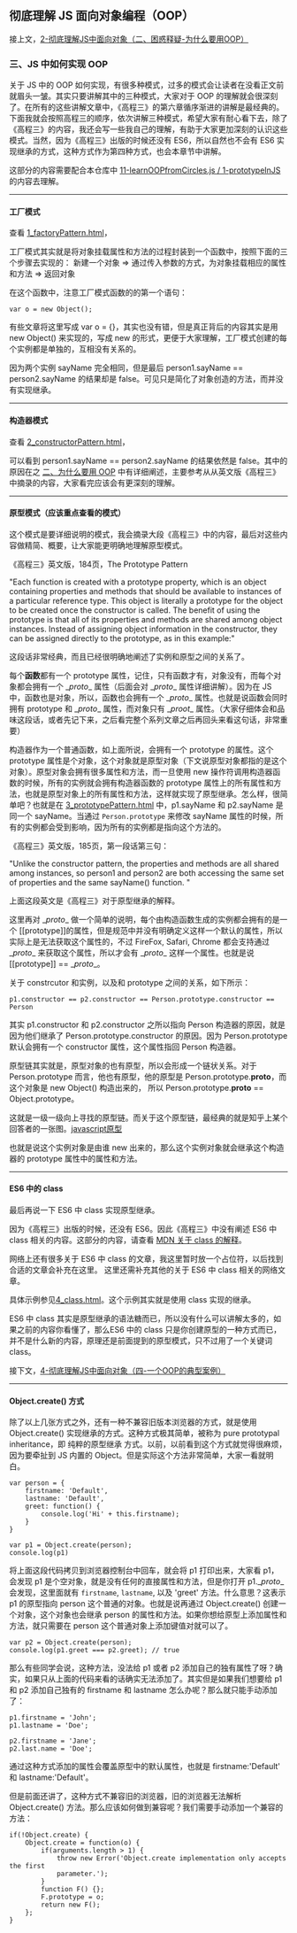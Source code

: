 ## 彻底理解 JS 面向对象编程（OOP）

接上文，[2-彻底理解JS中面向对象（二、困惑释疑-为什么要用OOP）](https://github.com/oakland/Native-JS-Practice/blob/master/11-learnOOPfromCircles.js/2-%E5%BD%BB%E5%BA%95%E7%90%86%E8%A7%A3JS%E4%B8%AD%E9%9D%A2%E5%90%91%E5%AF%B9%E8%B1%A1%EF%BC%88%E4%BA%8C%E3%80%81%E5%9B%B0%E6%83%91%E9%87%8A%E7%96%91-%E4%B8%BA%E4%BB%80%E4%B9%88%E8%A6%81%E7%94%A8OOP%EF%BC%89.md)

### 三、JS 中如何实现 OOP

关于 JS 中的 OOP 如何实现，有很多种模式，过多的模式会让读者在没看正文前就眉头一皱。其实只要讲解其中的三种模式，大家对于 OOP 的理解就会很深刻了。在所有的这些讲解文章中，《高程三》的第六章循序渐进的讲解是最经典的。下面我就会按照高程三的顺序，依次讲解三种模式，希望大家有耐心看下去，除了《高程三》的内容，我还会写一些我自己的理解，有助于大家更加深刻的认识这些模式。当然，因为《高程三》出版的时候还没有 ES6，所以自然也不会有 ES6 实现继承的方式，这种方式作为第四种方式，也会本章节中讲解。

这部分的内容需要配合本仓库中 [11-learnOOPfromCircles.js / 1-prototypeInJS](https://github.com/oakland/Native-JS-Practice/tree/master/11-learnOOPfromCircles.js/1-prototypeInJS) 的内容去理解。

---

#### 工厂模式

查看 [1_factoryPattern.html](https://github.com/oakland/Native-JS-Practice/blob/master/11-learnOOPfromCircles.js/1-prototypeInJS/1_factoryPattern.html)，

工厂模式其实就是将对象挂载属性和方法的过程封装到一个函数中，按照下面的三个步骤去实现的：
新建一个对象 => 通过传入参数的方式，为对象挂载相应的属性和方法 => 返回对象

在这个函数中，注意工厂模式函数的的第一个语句：

```
var o = new Object(); 
```
有些文章将这里写成 var o = {}，其实也没有错，但是真正背后的内容其实是用 new Object() 来实现的，写成 new 的形式，更便于大家理解，工厂模式创建的每个实例都是单独的，互相没有关系的。

因为两个实例 sayName 完全相同，但是最后 person1.sayName == person2.sayName 的结果却是 false。可见只是简化了对象创造的方法，而并没有实现继承。

---

#### 构造器模式

查看 [2_constructorPattern.html](https://github.com/oakland/Native-JS-Practice/blob/master/11-learnOOPfromCircles.js/1-prototypeInJS/2_constructorPattern.html)，

可以看到 person1.sayName == person2.sayName 的结果依然是 false。其中的原因在之 [二、为什么要用 OOP](https://github.com/oakland/Native-JS-Practice/blob/master/11-learnOOPfromCircles.js/2-%E5%BD%BB%E5%BA%95%E7%90%86%E8%A7%A3JS%E4%B8%AD%E9%9D%A2%E5%90%91%E5%AF%B9%E8%B1%A1%EF%BC%88%E4%BA%8C%E3%80%81%E5%9B%B0%E6%83%91%E9%87%8A%E7%96%91-%E4%B8%BA%E4%BB%80%E4%B9%88%E8%A6%81%E7%94%A8OOP%EF%BC%89.md) 中有详细阐述，主要参考从从英文版《高程三》中摘录的内容，大家看完应该会有更深刻的理解。

---

#### 原型模式（应该重点查看的模式）

这个模式是要详细说明的模式，我会摘录大段《高程三》中的内容，最后对这些内容做精简、概要，让大家能更明确地理解原型模式。

《高程三》英文版，184页，The Prototype Pattern 

"Each function is created with a prototype property, which is an object containing properties and methods that should be available to instances of a particular reference type. This object is literally
a prototype for the object to be created once the constructor is called. The benefit of using the prototype is that all of its properties and methods are shared among object instances. Instead of assigning object information in the constructor, they can be assigned directly to the prototype, as in this example:"

这段话非常经典，而且已经很明确地阐述了实例和原型之间的关系了。

每个**函数**都有一个 prototype 属性，记住，只有函数才有，对象没有，而每个对象都会拥有一个 \__proto__ 属性（后面会对 \__proto__ 属性详细讲解）。因为在 JS 中，函数也是对象，所以，函数也会拥有一个 \__proto__ 属性。也就是说函数会同时拥有 prototype 和 \__proto__ 属性，而对象只有 \__proot__ 属性。（大家仔细体会和品味这段话，或者先记下来，之后看完整个系列文章之后再回头来看这句话，非常重要）

构造器作为一个普通函数，如上面所说，会拥有一个 prototype 的属性。这个 prototype 属性是个对象，这个对象就是原型对象（下文说原型对象都指的是这个对象）。原型对象会拥有很多属性和方法，而一旦使用 new 操作符调用构造器函数的时候，所有的实例就会拥有构造器函数的 prototype 属性上的所有属性和方法，也就是原型对象上的所有属性和方法，这样就实现了原型继承。怎么样，很简单吧？也就是在 [3_prototypePattern.html](https://github.com/oakland/Native-JS-Practice/blob/master/11-learnOOPfromCircles.js/1-prototypeInJS/3_prototypePattern.html) 中，p1.sayName 和 p2.sayName 是同一个 sayName。当通过 `Person.prototype` 来修改 sayName 属性的时候，所有的实例都会受到影响，因为所有的实例都是指向这个方法的。

《高程三》英文版，185页，第一段话第三句： 

"Unlike the constructor pattern, the properties and methods are all shared among instances, so person1 and person2 are both accessing the same set of properties and the same sayName() function. "

上面这段英文是《高程三》对于原型继承的解释。

这里再对 \__proto__ 做一个简单的说明，每个由构造函数生成的实例都会拥有的是一个 [[prototype]]的属性，但是规范中并没有明确定义这样一个默认的属性，所以实际上是无法获取这个属性的，不过 FireFox, Safari, Chrome 都会支持通过 \__proto__ 来获取这个属性，所以才会有 \__proto__ 这样一个属性。也就是说 [[prototype]] == \__proto__。

关于 constrcutor 和实例，以及和 prototype 之间的关系，如下所示：

```
p1.constructor == p2.constructor == Person.prototype.constructor == Person
```
其实 p1.constructor 和 p2.constructor 之所以指向 Person 构造器的原因，就是因为他们继承了 Person.prototype.constructor 的原因。因为 Person.prototype 默认会拥有一个 constructor 属性，这个属性指回 Person 构造器。

原型链其实就是，原型对象的也有原型，所以会形成一个链状关系。对于 Person.prototype 而言，他也有原型，他的原型是 Person.prototype.__proto__，而这个对象是 new Object() 构造出来的， 所以 Person.prototype.__proto__ == Object.prototype。

这就是一级一级向上寻找的原型链。而关于这个原型链，最经典的就是知乎上某个回答者的一张图。[javascript原型](https://github.com/oakland/Native-JS-Practice/blob/master/11-learnOOPfromCircles.js/1-prototypeInJS/javascript%E5%8E%9F%E5%9E%8B.jpg)

也就是说这个实例对象是由谁 new 出来的，那么这个实例对象就会继承这个构造器的 prototype 属性中的属性和方法。

---

#### ES6 中的 class

最后再说一下 ES6 中 class 实现原型继承。

因为《高程三》出版的时候，还没有 ES6。因此《高程三》中没有阐述 ES6 中 class 相关的内容。这部分的内容，请查看 [MDN 关于 class 的解释](https://developer.mozilla.org/en-US/docs/Web/JavaScript/Reference/Statements/class)。

网络上还有很多关于 ES6 中 class 的文章，我这里暂时放一个占位符，以后找到合适的文章会补充在这里。
这里还需补充其他的关于 ES6 中 class 相关的网络文章。

具体示例参见[4_class.html](https://github.com/oakland/Native-JS-Practice/blob/master/11-learnOOPfromCircles.js/1-prototypeInJS/4_class.html)。这个示例其实就是使用 class 实现的继承。

ES6 中 class 其实是原型继承的语法糖而已，所以没有什么可以讲解太多的，如果之前的内容你看懂了，那么ES6 中的 class 只是你创建原型的一种方式而已，并不是什么新的内容，原理还是前面提到的原型模式，只不过用了一个关键词 class。

接下文，[4-彻底理解JS中面向对象（四-一个OOP的典型案例）](https://github.com/oakland/Native-JS-Practice/blob/master/11-learnOOPfromCircles.js/4-%E5%BD%BB%E5%BA%95%E7%90%86%E8%A7%A3JS%E4%B8%AD%E9%9D%A2%E5%90%91%E5%AF%B9%E8%B1%A1%EF%BC%88%E5%9B%9B-%E4%B8%80%E4%B8%AAOOP%E7%9A%84%E5%85%B8%E5%9E%8B%E6%A1%88%E4%BE%8B%EF%BC%89.md)

---

#### Object.create() 方式

除了以上几张方式之外，还有一种不兼容旧版本浏览器的方式，就是使用 Object.create() 实现继承的方式。这种方式极其简单，被称为 pure prototypal inheritance，即 纯粹的原型继承 方式。以前，以前看到这个方式就觉得很麻烦，因为要牵扯到 JS 内置的 Object。但是实际这个方法非常简单，大家一看就明白。

```
var person = {
    firstname: 'Default',
    lastname: 'Default',
    greet: function() {
        console.log('Hi' + this.firstname);
    }
}

var p1 = Object.create(person);
console.log(p1)
```
将上面这段代码拷贝到浏览器控制台中回车，就会将 p1 打印出来，大家看 p1， 会发现 p1 是个空对象，就是没有任何的直接属性和方法，但是你打开 p1.\__proto__ 会发现，这里面就有 `firstname`, `lastname`, 以及 'greet' 方法。什么意思？这表示 p1 的原型指向 person 这个普通的对象。也就是说再通过 Object.create() 创建一个对象，这个对象也会继承 person 的属性和方法。如果你想给原型上添加属性和方法，就只需要在 person 这个普通对象上添加键值对就可以了。

```
var p2 = Object.create(person);
console.log(p1.greet === p2.greet); // true
```

那么有些同学会说，这种方法，没法给 p1 或者 p2 添加自己的独有属性了呀？确实，如果只从上面的代码来看的话确实无法添加了。其实但是如果我们想要给 p1 和 p2 添加自己独有的 firstname 和 lastname 怎么办呢？那么就只能手动添加了：

```
p1.firstname = 'John';
p1.lastname = 'Doe';

p2.firstname = 'Jane';
p2.last.name = 'Doe';
```

通过这种方式添加的属性会覆盖原型中的默认属性，也就是 firstname:'Default' 和 lastname:'Default'。

但是前面还讲了，这种方式不兼容旧的浏览器，旧的浏览器无法解析 Object.create() 方法。那么应该如何做到兼容呢？我们需要手动添加一个兼容的方法：

```
if(!Object.create) {
    Object.create = function(o) {
        if(arguments.length > 1) {
            throw new Error('Object.create implementation only accepts the first
            parameter.');
        }     
        function F() {};
        F.prototype = o;
        return new F();   
    };
}
```